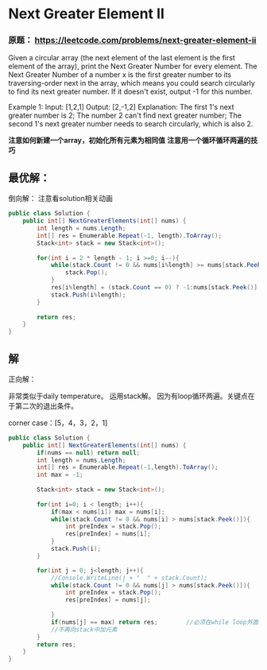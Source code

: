 # Next Greater Element II

### 原题： https://leetcode.com/problems/next-greater-element-ii

Given a circular array (the next element of the last element is the first element of the array), print the Next Greater Number for every element. The Next Greater Number of a number x is the first greater number to its traversing-order next in the array, which means you could search circularly to find its next greater number. If it doesn't exist, output -1 for this number.

Example 1:
Input: [1,2,1]
Output: [2,-1,2]
Explanation: The first 1's next greater number is 2; 
The number 2 can't find next greater number; 
The second 1's next greater number needs to search circularly, which is also 2.

**注意如何新建一个array，初始化所有元素为相同值**
**注意用一个循环循环两遍的技巧**


## 最优解：
倒向解：
  注意看solution相关动画
```c#
public class Solution {
    public int[] NextGreaterElements(int[] nums) {
        int length = nums.Length;
        int[] res = Enumerable.Repeat(-1, length).ToArray();
        Stack<int> stack = new Stack<int>();
        
        for(int i = 2 * length - 1; i >=0; i--){
            while(stack.Count != 0 && nums[i%length] >= nums[stack.Peek()]){
                stack.Pop();
            }
            res[i%length] = (stack.Count == 0) ? -1:nums[stack.Peek()];
            stack.Push(i%length);
        }
        
        return res;
    }
}
```


## 解
正向解：

非常类似于daily temperature。
运用stack解。
因为有loop循环两遍。关键点在于第二次的退出条件。

corner case：[5，4，3，2，1]

```c#
public class Solution {
    public int[] NextGreaterElements(int[] nums) {
        if(nums == null) return null;
        int length = nums.Length;
        int[] res = Enumerable.Repeat(-1,length).ToArray();
        int max = -1;
        
        Stack<int> stack = new Stack<int>();
        
        for(int i=0; i < length; i++){
            if(max < nums[i]) max = nums[i];
            while(stack.Count != 0 && nums[i] > nums[stack.Peek()]){
                int preIndex = stack.Pop();
                res[preIndex] = nums[i];
            }
            stack.Push(i);
        }

        for(int j = 0; j<length; j++){
            //Console.WriteLine(j + "  " + stack.Count);
            while(stack.Count != 0 && nums[j] > nums[stack.Peek()]){
                int preIndex = stack.Pop();
                res[preIndex] = nums[j];
                
            }
            if(nums[j] == max) return res;        //必须在while loop外面
            //不再向stack中加元素
        }
        return res;
    }
}


```
